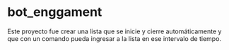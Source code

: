 # bot_enggament
Este proyecto fue crear una lista que se inicie y cierre automáticamente y que con un comando pueda ingresar a la lista en ese intervalo de tiempo.
